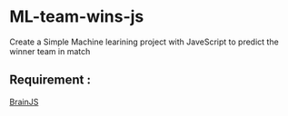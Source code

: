 # ML-team-wins-js
Create a Simple Machine learining project with JaveScript to predict the winner team in match 
## Requirement :
<a href="https://brain.js.org/" target="_blank"> BrainJS </a>

